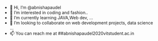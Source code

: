 - 👋 Hi, I’m @abnishapaudel
- 👀 I’m interested in coding and fashion..
- 🌱 I’m currently learning JAVA,Web dev, ...
- 💞️ I’m looking to collaborate on web development projects, data science ...
- 📫 You can reach me at ##abnishapaudel2020vitstudent.ac.in

<!---
abnishapaudel/abnishapaudel is a ✨ special ✨ repository because its `README.md` (this file) appears on your GitHub profile.
You can click the Preview link to take a look at your changes.
--->
